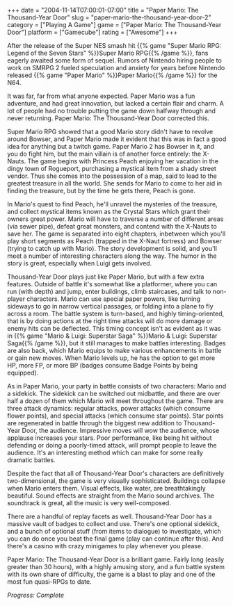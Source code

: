 +++
date = "2004-11-14T07:00:01-07:00"
title = "Paper Mario: The Thousand-Year Door"
slug = "paper-mario-the-thousand-year-door-2"
category = ["Playing A Game"]
game = ["Paper Mario: The Thousand-Year Door"]
platform = ["Gamecube"]
rating = ["Awesome"]
+++

After the release of the Super NES smash hit {{% game "Super Mario RPG: Legend of the Seven Stars" %}}Super Mario RPG{{% /game %}}, fans eagerly awaited some form of sequel. Rumors of Nintendo hiring people to work on SMRPG 2 fueled speculation and anxiety for years before Nintendo released {{% game "Paper Mario" %}}Paper Mario{{% /game %}} for the N64.

It was far, far from what anyone expected. Paper Mario was a fun adventure, and had great innovation, but lacked a certain flair and charm. A lot of people had no trouble putting the game down halfway through and never returning. Paper Mario: The Thousand-Year Door corrected this.

Super Mario RPG showed that a good Mario story didn't have to revolve around Bowser, and Paper Mario made it evident that this was in fact a good idea for anything but a twitch game. Paper Mario 2 has Bowser in it, and you do fight him, but the main villain is of another force entirely: the X-Nauts. The game begins with Princess Peach enjoying her vacation in the dingy town of Rogueport, purchasing a mystical item from a shady street vendor. Thus she comes into the possession of a map, said to lead to the greatest treasure in all the world. She sends for Mario to come to her aid in finding the treasure, but by the time he gets there, Peach is gone.

In Mario's quest to find Peach, he'll unravel the mysteries of the treasure, and collect mystical items known as the Crystal Stars which grant their owners great power. Mario will have to traverse a number of different areas (via sewer pipe), defeat great monsters, and contend with the X-Nauts to save her. The game is separated into eight chapters, inbetween which you'll play short segments as Peach (trapped in the X-Naut fortress) and Bowser (trying to catch up with Mario). The story development is solid, and you'll meet a number of interesting characters along the way. The humor in the story is great, especially when Luigi gets involved.

Thousand-Year Door plays just like Paper Mario, but with a few extra features. Outside of battle it's somewhat like a platformer, where you can run (with depth) and jump, enter buildings, climb staircases, and talk to non-player characters. Mario can use special paper powers, like turning sideways to go in narrow vertical passages, or folding into a plane to fly across a room. The battle system is turn-based, and highly timing-oriented, that is by doing actions at the right time attacks will do more damage or enemy hits can be deflected. This timing concept isn't as evident as it was in {{% game "Mario &amp; Luigi: Superstar Saga" %}}Mario &amp; Luigi: Superstar Saga{{% /game %}}, but it still manages to make battles interesting. Badges are also back, which Mario equips to make various enhancements in battle or gain new moves. When Mario levels up, he has the option to get more HP, more FP, or more BP (badges consume Badge Points by being equipped).

As in Paper Mario, your party in battle consists of two characters: Mario and a sidekick. The sidekick can be switched out midbattle, and there are over half a dozen of them which Mario will meet throughout the game. There are three attack dynamics: regular attacks, power attacks (which consume flower points), and special attacks (which consume star points). Star points are regenerated in battle through the biggest new addition to Thousand-Year Door, the audience. Impressive moves will wow the audience, whose applause increases your stars. Poor performance, like being hit without defending or doing a poorly-timed attack, will prompt people to leave the audience. It's an interesting method which can make for some really dramatic battles.

Despite the fact that all of Thousand-Year Door's characters are definitively two-dimensional, the game is very visually sophisticated. Buildings collapse when Mario enters them. Visual effects, like water, are breathtakingly beautiful. Sound effects are straight from the Mario sound archives. The soundtrack is great, all the music is very well-composed.

There are a handful of replay facets as well. Thousand-Year Door has a massive vault of badges to collect and use. There's one optional sidekick, and a bunch of optional stuff (from items to dialogue) to investigate, which you can do once you beat the final game (play can continue after this). And there's a casino with crazy minigames to play whenever you please.

Paper Mario: The Thousand-Year Door is a brilliant game. Fairly long (easily greater than 30 hours), with a highly amusing story, and a fun battle system with its own share of difficulty, the game is a blast to play and one of the most fun quasi-RPGs to date.

<i>Progress: Complete</i>